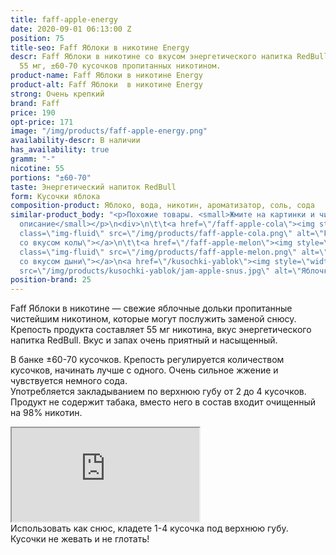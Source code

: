 ```yaml
---
title: faff-apple-energy
date: 2020-09-01 06:13:00 Z
position: 75
title-seo: Faff Яблоки в никотине Energy
descr: Faff Яблоки в никотине cо вкусом энергетического напитка RedBull. Крепость
  55 мг, ±60-70 кусочков пропитанных никотином.
product-name: Faff Яблоки в никотине Energy
product-alt: Faff Яблоки  в никотине Energy
strong: Очень крепкий
brand: Faff
price: 190
opt-price: 171
image: "/img/products/faff-apple-energy.png"
availability-descr: В наличии
has_availability: true
gramm: "-"
nicotine: 55
portions: "±60-70"
taste: Энергетический напиток RedBull
form: Кусочки яблока
composition-product: Яблоко, вода, никотин, ароматизатор, соль, сода
similar-product_body: "<p>Похожие товары. <small>Жмите на картинки и читайте полное
  описание</small></p>\n<div>\n\t\t<a href=\"/faff-apple-cola\"><img style=\"width:32%\"
  class=\"img-fluid\" src=\"/img/products/faff-apple-cola.png\" alt=\"Faff яблочки
  со вкусом колы\"></a>\n\t\t<a href=\"/faff-apple-melon\"><img style=\"width:32%\"
  class=\"img-fluid\" src=\"/img/products/faff-apple-melon.png\" alt=\"Faff яблочки
  со вкусом дыни\"></a>\n<a href=\"/kusochki-yablok\"><img style=\"width:32%\" class=\"img-fluid\"
  src=\"/img/products/kusochki-yablok/jam-apple-snus.jpg\" alt=\"Яблочки jam\"></a>\n</div>"
position-brand: 25
---
```


Faff Яблоки в никотине — свежие яблочные дольки пропитанные чистейшим никотином, которые могут послужить заменой снюсу.<br>
Крепость продукта составляет 55 мг никотина, вкус энергетического напитка RedBull. Вкус и запах очень приятный и насыщенный.

В банке ±60-70 кусочков. Крепость регулируется количеством кусочков, начинать лучше с одного. Очень сильное жжение и чувствуется немного сода.<br>
Употребляется закладыванием по верхнюю губу от 2 до 4 кусочков.
Продукт не содержит табака, вместо него в состав входит очищенный на 98% никотин.
<div class="embed-responsive embed-responsive-16by9 mb-3">
  <iframe class="embed-responsive-item" src="https://www.youtube.com/embed/ykyz1C7X_iI" allowfullscreen></iframe>
</div>
Использовать как снюс, кладете 1-4 кусочка под верхнюю губу. Кусочки не жевать и не глотать!